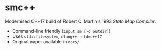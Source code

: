 # smc++

Modernised C++17 build of Robert C. Martin’s 1993 *State Map Compiler*.

* Command-line friendly (`input.sm [-o outdir]`)
* Uses `std::filesystem`, `clang++ -std=c++17`
* Original paper available in `docs/`

